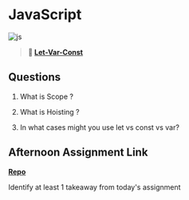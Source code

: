 # JavaScript

![js](https://bcw.blob.core.windows.net/public/img/courses/js.gif)

> **📖 [Let-Var-Const](https://codeworksacademy.com/fs-student-guide/resources/wk2/01-Let-Var-Const)**

## Questions

1. What is Scope ?

2. What is Hoisting ?

3. In what cases might you use let vs const vs var?

## Afternoon Assignment Link

**[Repo](https://github.com/ThomF/<ASSIGNMENT_REPO>)**

Identify at least 1 takeaway from today's assignment
